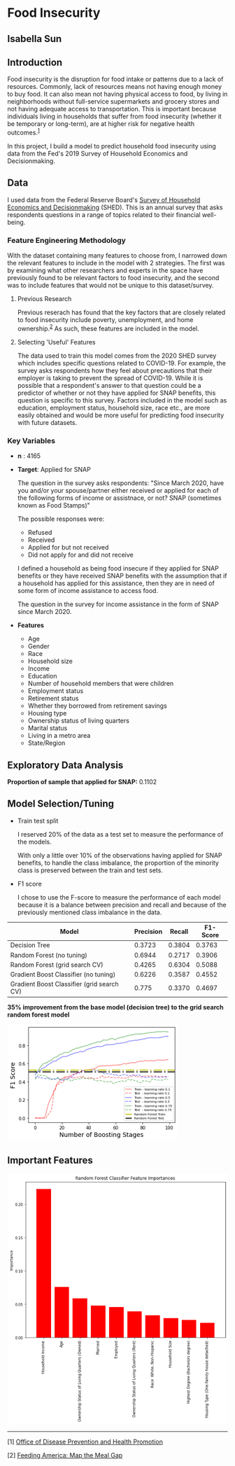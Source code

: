 # Food Insecurity
## Isabella Sun

## Introduction
Food insecurity is the disruption for food intake or patterns due to a lack of resources. Commonly, lack of resources means not having enough money to buy food. It can also mean not having physical access to food, by living in neighborhoods without full-service supermarkets and grocery stores and not having adequate access to transportation. This is important because individuals living in households that suffer from food insecurity (whether it be temporary or long-term), are at higher risk for negative health outcomes.<sup>[1](#foot1)</sup>

In this project, I build a model to predict household food insecurity using data from the Fed's 2019 Survey of Household Economics and Decisionmaking. 


## Data
I used data from the Federal Reserve Board's [Survey of Household Economics and Decisionmaking](https://www.federalreserve.gov/consumerscommunities/shed.htm) (SHED). This is an annual survey that asks respondents questions in a range of topics related to their financial well-being. 

### Feature Engineering Methodology
With the dataset containing many features to choose from, I narrowed down the relevant features to include in the model with 2 strategies. The first was by examining what other researchers and experts in the space have previously found to be relevant factors to food insecurity, and the second was to include features that would not be unique to this dataset/survey. 

1. Previous Research

    Previous reserach has found that the key factors that are closely related to food insecurity include poverty, unemployment, and home ownership.<sup>[2](#foot2)</sup> As such, these features are included in the model.

2. Selecting 'Useful' Features

    The data used to train this model comes from the 2020 SHED survey which includes specific questions related to COVID-19. For example, the survey asks respondents how they feel about precautions that their employer is taking to prevent the spread of COVID-19. While it is possible that a respondent's answer to that question could be a predictor of whether or not they have applied for SNAP benefits, this question is specific to this survey. Factors included in the model such as education, employment status, household size, race etc., are more easily obtained and would be more useful for predicting food insecurity with future datasets. 

### Key Variables
- **n** : 4165
- **Target**: Applied for SNAP

    The question in the survey asks respondents: 
    "Since March 2020, have you and/or your spouse/partner either received or applied for each of the following forms of income or assistnace, or not? SNAP (sometimes known as Food Stamps)" 
    
    The possible responses were:
    - Refused
    - Received
    - Applied for but not received
    - Did not apply for and did not receive

    I defined a household as being food insecure if they applied for SNAP benefits or they have received SNAP benefits with the assumption that if a household has applied for this assistance, then they are in need of some form of income assistance to access food. 

    The question in the survey for income assistance in the form of SNAP since March 2020.

- **Features**
    - Age
    - Gender
    - Race
    - Household size
    - Income
    - Education
    - Number of household members that were children 
    - Employment status
    - Retirement status
    - Whether they borrowed from retirement savings
    - Housing type
    - Ownership status of living quarters
    - Marital status
    - Living in a metro area
    - State/Region

## Exploratory Data Analysis

**Proportion of sample that applied for SNAP:** 0.1102

## Model Selection/Tuning

- Train test split

    I reserved 20% of the data as a test set to measure the performance of the models. 
    
    With only a little over 10% of the observations having applied for SNAP benefits, to handle the class imbalance, the proportion of the minority class is preserved between the train and test sets. 

- F1 score

    I chose to use the F-score to measure the performance of each model because it is a balance between precision and recall and because of the previously mentioned class imbalance in the data. 

| Model         | Precision     | Recall       | F1-Score     | 
| ------------- | ------------- |------------- |------------- |
| Decision Tree | 0.3723  | 0.3804 | 0.3763 | 
| Random Forest (no tuning) | 0.6944  | 0.2717 | 0.3906 | 
| Random Forest (grid search CV) | 0.4265  | 0.6304 | 0.5088 | 
| Gradient Boost Classifier (no tuning)| 0.6226  | 0.3587 | 0.4552 | 
| Gradient Boost Classifier (grid search CV)| 0.775  | 0.3370 | 0.4697 | 


**35% improvement from the base model (decision tree) to the grid search random forest model**


![alt text](images/gb_bosstingstages.png "Title")

## Important Features
![alt text](images/rf_feature_importance.png "Title")


_____________________________________________________________________

<a name="foot1">[1]</a> [Office of Disease Prevention and Health Promotion](https://www.healthypeople.gov/2020/topics-objectives/topic/social-determinants-health/interventions-resources/food-insecurity#5)

<a name="foot2">[2]</a> [Feeding America: Map the Meal Gap](https://www.feedingamerica.org/sites/default/files/2020-09/Map%20the%20Meal%20Gap%202020%20Technical%20Brief-Updated.pdf)


